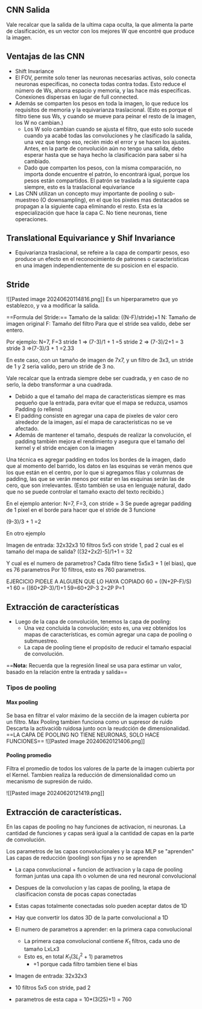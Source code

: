 ## CNN Salida

Vale recalcar que la salida de la ultima capa oculta, la que alimenta la parte de clasificación, es un vector con los mejores W que encontré que produce la imagen. 

##  Ventajas de las CNN
- Shift Invariance
- El FOV, permite solo tener las neuronas necesarias activas, solo conecta neuronas especificas, no conecta todas contra todas. Esto reduce el número de Ws, ahorra espacio y memoria, y las hace más especificas. Conexiones dispersas en lugar de full connected. 
- Además se comparten los pesos en toda la imagen, lo que reduce los requisitos de memoria y la equivarianza traslacional. (Esto es porque el filtro tiene sus Ws, y cuando se mueve para peinar el resto de la imagen, los W no cambian.) 
	- Los W solo cambian cuando se ajusta el filtro, que esto solo sucede cuando ya acabé todas las convoluciones y he clasificado la salida, una vez que tengo eso, recién mido el error y se hacen los ajustes. Antes, en la parte de convolución aún no tengo una salida, debo esperar hasta que se haya hecho la clasificación para saber si ha cambiado.
	- Dado que comparten los pesos, con la misma comparación, no importa donde encuentre el patrón, lo encontrará igual, porque los pesos están compartidos. El patrón se traslada a la siguiente capa siempre, esto es la traslacional equivariance
- Las CNN utilizan un concepto muy importante de pooling o sub-muestreo (O downsampling), en el que los pixeles mas destacados se propagan a la siguiente capa eliminando el resto. Esta es la especialización que hace la capa C. No tiene neuronas, tiene operaciones.

## Translational Equivariance y Shif Invariance

- Equivarianza traslacional, se refeire a la capa de compartir pesos, eso produce un efecto en el reconocimiento de patrones o caracteristicas en una imagen independientemente de su posicion en el espacio.

## Stride

![[Pasted image 20240620114816.png]]
Es un hiperparametro que yo establezco, y va a modificar la salida. 

==Formula del Stride:==
Tamaño de la salida:
((N-F)/stride)+1
N: Tamaño de imagen original
F: Tamaño del filtro
Para que el stride sea valido, debe ser entero.

Por ejemplo:
N=7, F=3
stride 1 => (7-3)/1 + 1 =5
stride 2 => (7-3)/2+1 = 3
stride 3 =>(7-3)/3 + 1 =2.33

En este caso, con un tamaño de imagen de 7x7, y un filtro de 3x3, un stride de 1 y 2 seria valido, pero un stride de 3 no.

Vale recalcar que la entrada siempre debe ser cuadrada, y en caso de no serlo, la debo transformar a una cuadrada.

- Debido a que el tamaño del mapa de caracteristicas siempre es mas pequeño que la entrada, para evitar que el mapa se reduzca, usamos Padding (o relleno)
- El padding consiste en agregar una capa de pixeles de valor cero alrededor de la imagen, así el mapa de características no se ve afectado.
- Además de mantener el tamaño, después de realizar la convolución, el padding también mejora el rendimiento y asegura que el tamaño del kernel y el stride encajen con la imagen

Una técnica es agregar padding en todos los bordes de la imagen, dado que al momento del barrido, los datos en las esquinas se verán menos que los que están en el centro, por lo que si agregamos filas y columnas de padding, las que se verán menos por estar en las esquinas serán las de cero, que son irrelevantes. (Esto también se usa en lenguaje natural, dado que no se puede controlar el tamaño exacto del texto recibido.)

En el ejemplo anterior: 
N=7, F=3, con stride = 3
Se puede agregar padding de 1 pixel en el borde para hacer que el stride de 3 funcione

(9-3)/3 + 1 =2

En otro ejemplo

Imagen de entrada: 32x32x3
10 filtros 5x5 con stride 1, pad 2
cual es el tamaño del mapa de salida?
((32+2x2)-5)/1+1 = 32

Y cual es el numero de parametros?
Cada filtro tiene 5x5x3 + 1 (el bias), que es 76 parametros
Por 10 filtros, esto es 760 parametros.

EJERCICIO PIDELE A ALGUIEN QUE LO HAYA COPIADO
60 = ((N+2P-F)/S) +1
60 = ((60+2P-3)/1)+1
59=60+2P-3
2=2P
P=1


## Extracción de características

- Luego de la capa de convolución, tenemos la capa de pooling:
	- Una vez concluida la convolución; esto es, una vez obtenidos los mapas de características, es común agregar una capa de pooling o submuestreo.
	- La capa de pooling tiene el propósito de reducir el tamaño espacial de convolución.
	

==**Nota:** Recuerda que la regresión lineal se usa para estimar un valor, basado en la relación entre la entrada y salida==
 
### Tipos de pooling

#### Max pooling

Se basa en filtrar el valor máximo de la sección de la imagen cubierta por un filtro.
Max Pooling tambien funciona como un supresor de ruido
Descarta la activaciób ruidosa junto ocn la reudcción de dimensionalidad.
==LA CAPA DE POOLING NO TIENE NEURONAS, SOLO HACE FUNCIONES==
![[Pasted image 20240620121406.png]]

#### Pooling promedio

Filtra el promedio de todos los valores de la parte de la imagen cubierta por el Kernel.
Tambien realiza la reducción de dimensionalidad como un mecanismo de supresión de ruido.

![[Pasted image 20240620121419.png]]


## Extracción de características.

En las capas de pooling no hay funciones de activacion, ni neuronas. La cantidad de funciones y capas será igual a la cantidad de capas en la parte de convolución.

Los parametros de las capas convolucionales y la capa MLP se "aprenden"
Las capas de reducción (pooling) son fijas y no se aprenden

- La capa convolucional + funcion de activacion y la capa de pooling forman juntas una capa ith o volumen de una red neuronal convolucional

- Despues de la convolucion y las capas de pooling, la etapa de clasificacion consta de pocas capas conectadas
- Estas capas totalmente conectadas solo pueden aceptar datos de 1D
- Hay que convertir los datos 3D de la parte convolucional a 1D
- El numero de parametros a aprender: en la primera capa convolucional
	- La primera capa convolucional contiene $K_1$ filtros, cada uno de tamaño LxLx3
	- Esto es, en total $K_1\left(3L_{j^{}}^2+1\right)$ parametros 
		- +1 porque cada filtro tambien tiene el bias
- Imagen de entrada: 32x32x3
- 10 filtros 5x5 con stride, pad 2
- parametros de esta capa = 10*(3(25)+1) = 760



